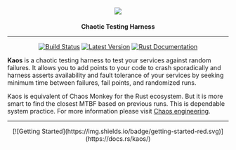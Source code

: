 <h1 align="center">
    <img src="https://github.com/vertexclique/kaos/raw/master/img/chaos.png"/>
</h1>
<div align="center">
 <strong>
   Chaotic Testing Harness
 </strong>
<hr>

[![Build Status](https://github.com/vertexclique/cuneiform/workflows/CI/badge.svg)](https://github.com/vertexclique/kaos/actions)
[![Latest Version](https://img.shields.io/crates/v/kaos.svg)](https://crates.io/crates/kaos)
[![Rust Documentation](https://img.shields.io/badge/api-rustdoc-blue.svg)](https://docs.rs/kaos/)
</div>

**Kaos** is a chaotic testing harness to test your services against random failures. It allows you to add points to your code to crash sporadically and harness asserts availability and fault tolerance of your services by seeking minimum time between failures, fail points, and randomized runs.

Kaos is equivalent of Chaos Monkey for the Rust ecosystem. But it is more smart to find the closest MTBF based on previous runs. This is dependable system practice. For more information please visit [Chaos engineering](https://en.wikipedia.org/wiki/Chaos_engineering).

<div align="center">
<hr>
[![Getting Started](https://img.shields.io/badge/getting-started-red.svg)](https://docs.rs/kaos/)
</div>
